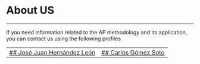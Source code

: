 <link rel="stylesheet" href="https://jojuhele.github.io/AGMethodology/styles/table.css">
<script type="text/javascript" src="https://platform.linkedin.com/badges/js/profile.js" async defer></script>

# About US
***

If you need information related to the AP methodology and its application, you can contact us using the following profiles.

|                                                                                                                                                                                                                                                                                     |                                                                                                                                                                                                                                                                                                                     |
| :---------------------------------------------------------------------------------------------------------------------------------------------------------------------------------------------------------------------------------------------------------------------------------: | ------------------------------------------------------------------------------------------------------------------------------------------------------------------------------------------------------------------------------------------------------------------------------------------------------------------: |
| <div class="LI-profile-badge"  data-version="v1" data-size="large" data-locale="es_ES" data-type="vertical" data-theme="light" data-vanity="jojuhele11"><a class="LI-simple-link" href='https://co.linkedin.com/in/jojuhele11?trk=profile-badge'>## José Juan Hernández León</a></div> | <div class="LI-profile-badge"  data-version="v1" data-size="large" data-locale="es_ES" data-type="vertical" data-theme="light" data-vanity="carlos-gomez-soto-02339b89"><a class="LI-simple-link" href='https://co.linkedin.com/in/carlos-gomez-soto-02339b89?trk=profile-badge'>## Carlos Gómez Soto</a></div> |